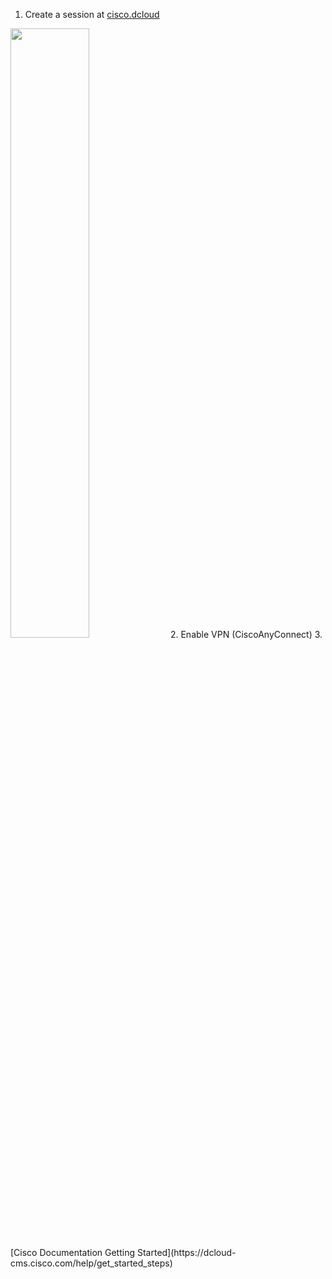 1. Create a session at [cisco.dcloud](https://dcloud2-sjc.cisco.com/)
<img src="https://github.com/anastaszi/272_enterprise/blob/master/lab1/img/session_details.png" width="50%" height="auto">
2. Enable VPN (CiscoAnyConnect)
3. [Cisco Documentation Getting Started](https://dcloud-cms.cisco.com/help/get_started_steps)

